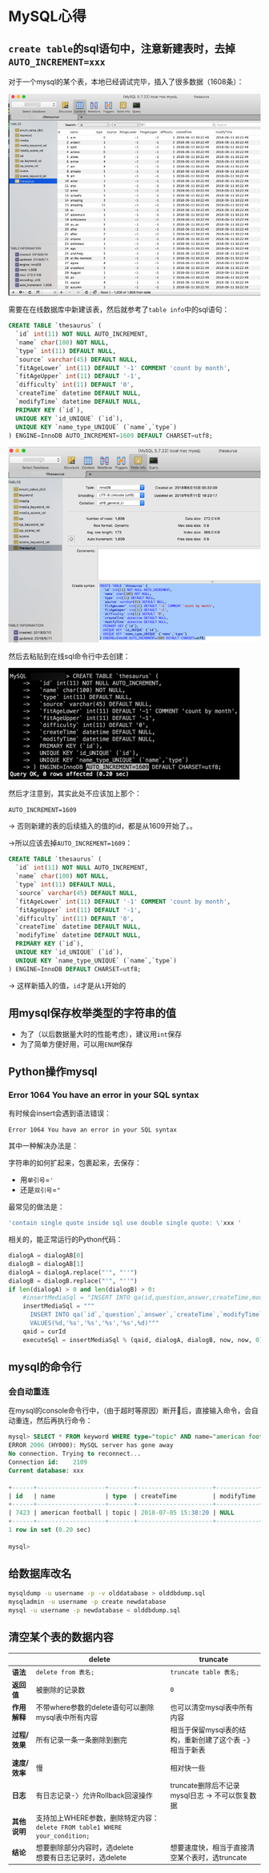 # MySQL心得

## `create table`的sql语句中，注意新建表时，去掉`AUTO_INCREMENT=xxx`

对于一个mysql的某个表，本地已经调试完毕，插入了很多数据（1608条）：

![mysql_existed_table_many_data](../assets/img/mysql_existed_table_many_data.png)

需要在在线数据库中新建该表，然后就参考了`table info`中的sql语句：

```sql
CREATE TABLE `thesaurus` (
  `id` int(11) NOT NULL AUTO_INCREMENT,
  `name` char(100) NOT NULL,
  `type` int(11) DEFAULT NULL,
  `source` varchar(45) DEFAULT NULL,
  `fitAgeLower` int(11) DEFAULT '-1' COMMENT 'count by month',
  `fitAgeUpper` int(11) DEFAULT '-1',
  `difficulty` int(11) DEFAULT '0',
  `createTime` datetime DEFAULT NULL,
  `modifyTime` datetime DEFAULT NULL,
  PRIMARY KEY (`id`),
  UNIQUE KEY `id_UNIQUE` (`id`),
  UNIQUE KEY `name_type_UNIQUE` (`name`,`type`)
) ENGINE=InnoDB AUTO_INCREMENT=1609 DEFAULT CHARSET=utf8;
```

![mysql_create_table_syntax](../assets/img/mysql_create_table_syntax.png)

然后去粘贴到在线sql命令行中去创建：

![mysql_console_create_table](../assets/img/mysql_console_create_table.png)

然后才注意到，其实此处不应该加上那个：

`AUTO_INCREMENT=1609`

-> 否则新建的表的后续插入的值的id，都是从1609开始了。。

->所以应该去掉`AUTO_INCREMENT=1609`：

```sql
CREATE TABLE `thesaurus` (
  `id` int(11) NOT NULL AUTO_INCREMENT,
  `name` char(100) NOT NULL,
  `type` int(11) DEFAULT NULL,
  `source` varchar(45) DEFAULT NULL,
  `fitAgeLower` int(11) DEFAULT '-1' COMMENT 'count by month',
  `fitAgeUpper` int(11) DEFAULT '-1',
  `difficulty` int(11) DEFAULT '0',
  `createTime` datetime DEFAULT NULL,
  `modifyTime` datetime DEFAULT NULL,
  PRIMARY KEY (`id`),
  UNIQUE KEY `id_UNIQUE` (`id`),
  UNIQUE KEY `name_type_UNIQUE` (`name`,`type`)
) ENGINE=InnoDB DEFAULT CHARSET=utf8;
```

-> 这样新插入的值，`id`才是从`1`开始的

## 用mysql保存枚举类型的字符串的值

* 为了（以后数据量大时的性能考虑），建议用`int`保存
* 为了简单方便好用，可以用`ENUM`保存

## Python操作mysql

### Error 1064 You have an error in your SQL syntax

有时候会insert会遇到语法错误：

`Error 1064 You have an error in your SQL syntax`

其中一种解决办法是：

字符串的如何扩起来，包裹起来，去保存：

* 用`单引号`=`'`
* 还是`双引号`=`"`

最常见的做法是：

```bash
'contain single quote inside sql use double single quote: \'xxx '
```

相关的，能正常运行的Python代码：

```python
dialogA = dialogAB[0]
dialogB = dialogAB[1]
dialogA = dialogA.replace("'", "''")
dialogB = dialogB.replace("'", "''")
if len(dialogA) > 0 and len(dialogB) > 0:
    #insertMediaSql = "INSERT INTO qa(id,question,answer,createTime,modifyTime,source) VALUES(%d,'%s','%s','%s','%s',%d)"
    insertMediaSql = """
      INSERT INTO qa(`id`,`question`,`answer`,`createTime`,`modifyTime`,`source`)
      VALUES(%d,'%s','%s','%s','%s',%d)"""
    qaid = curId
    executeSql = insertMediaSql % (qaid, dialogA, dialogB, now, now, 0)
```

## mysql的命令行

### 会自动重连

在mysql的console命令行中，（由于超时等原因）断开🔗后，直接输入命令，会自动重连，然后再执行命令：

```sql
mysql> SELECT * FROM keyword WHERE type="topic" AND name="american football";
ERROR 2006 (HY000): MySQL server has gone away
No connection. Trying to reconnect...
Connection id:    2109
Current database: xxx

+------+-------------------+-------+---------------------+------------+
| id   | name              | type  | createTime          | modifyTime |
+------+-------------------+-------+---------------------+------------+
| 7423 | american football | topic | 2018-07-05 15:38:20 | NULL       |
+------+-------------------+-------+---------------------+------------+
1 row in set (0.20 sec)

mysql>
```

## 给数据库改名

```bash
mysqldump -u username -p -v olddatabase > olddbdump.sql
mysqladmin -u username -p create newdatabase
mysql -u username -p newdatabase < olddbdump.sql
```

## 清空某个表的数据内容

|      | delete | truncate |
| ---- | ------ | -------- |
| **语法**  | `delete from 表名;` | `truncate table 表名;`|
| **返回值** | 被删除的记录数 | `0` |
| **作用解释** | 不带where参数的delete语句可以删除mysql表中所有内容 | 也可以清空mysql表中所有内容 |
| **过程/效果** | 所有记录一条一条删除到删完 | 相当于保留mysql表的结构，重新创建了这个表 -》 相当于新表 |
| **速度/效率** | 慢 | 相对快一些 |
| **日志** | 有日志记录-〉允许Rollback回滚操作 | truncate删除后不记录mysql日志 -> 不可以恢复数据 |
| **其他说明** | 支持加上WHERE参数，删除特定内容：`delete FROM table1 WHERE your_condition;` |  |
| **结论** | 想要删除部分内容时，选delete<br>想要有日志记录时，选delete | 想要速度快，相当于直接清空某个表时，选truncate |

